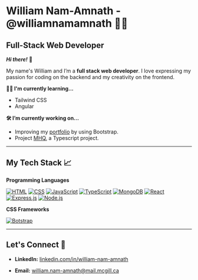 # William Nam-Amnath - @williamnamamnath 👨‍💻

## Full-Stack Web Developer 



***Hi there!*** 👋 


My name's William and I’m a **full stack web developer**. I love expressing my passion for coding on the backend and my creativity on the frontend. 

**👨‍💻 I'm currently learning...** 
- Tailwind CSS
- Angular


**🛠️ I’m currently working on...**
- Improving my [portfolio](https://github.com/williamnamamnath/portfolio) by using Bootstrap. 
- Project [MHQ](https://github.com/williamnamamnath/mhq-app), a Typescript project.



------------

## My Tech Stack 📈

**Programming Languages**

<a href="#"><img alt="HTML" src="https://img.shields.io/badge/HTML-E34F26.svg?logo=html5&logoColor=white"></a>
<a href="#"><img alt="CSS" src="https://img.shields.io/badge/CSS-1572B6.svg?logo=css3&logoColor=white"></a>
<a href="#"><img alt="JavaScript" src="https://img.shields.io/badge/JavaScript-F7DF1E.svg?logo=javascript&logoColor=black"></a>
<a href="#"><img alt="TypeScript" src="https://img.shields.io/badge/TypeScript-007ACC.svg?logo=typescript&logoColor=white"></a> 
<a href="#"><img alt="MongoDB" src ="https://img.shields.io/badge/MongoDB-4ea94b.svg?logo=mongodb&logoColor=white"></a>
<a href="#"><img alt="React" src="https://img.shields.io/badge/React-20232a.svg?logo=react&logoColor=%2361DAFB"></a>
<a href="#"><img alt="Express.js" src="https://img.shields.io/badge/Express.js-404d59.svg?logo=express&logoColor=white"></a>
<a href="#"><img alt="Node.js" src="https://img.shields.io/badge/Node.js-43853D.svg?logo=node.js&logoColor=white"></a>

**CSS Frameworks**

<a href="#"><img alt="Botstrap" src="https://img.shields.io/badge/Bootstrap-v5.3.0-blue"></a>


------------

## Let's Connect 🤝 

 

- **LinkedIn:** [linkedin.com/in/william-nam-amnath](linkedin.com/in/william-nam-amnath) 

- **Email:** william.nam-amnath@mail.mcgill.ca

